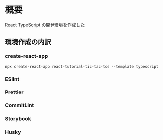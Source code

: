# 概要

React TypeScript の開発環境を作成した

## 環境作成の内訳

### create-react-app

```
npx create-react-app react-tutorial-tic-tac-toe --template typescript
```

### ESlint

### Prettier

### CommitLint

### Storybook

### Husky

###
